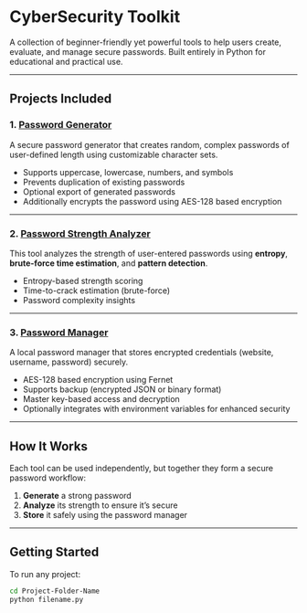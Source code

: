 # CyberSecurity Toolkit

A collection of beginner-friendly yet powerful tools to help users create, evaluate, and manage secure passwords. Built entirely in Python for educational and practical use.

---

## Projects Included

### 1. [Password Generator](UniquePasswordGenerator/)
A secure password generator that creates random, complex passwords of user-defined length using customizable character sets.

- Supports uppercase, lowercase, numbers, and symbols
- Prevents duplication of existing passwords
- Optional export of generated passwords
- Additionally encrypts the password using AES-128 based encryption

---

### 2. [Password Strength Analyzer](SecurePasswordEvaluator/)
This tool analyzes the strength of user-entered passwords using **entropy**, **brute-force time estimation**, and **pattern detection**.

- Entropy-based strength scoring
- Time-to-crack estimation (brute-force)
- Password complexity insights

---

### 3. [Password Manager](PasswordVault/)
A local password manager that stores encrypted credentials (website, username, password) securely.

- AES-128 based encryption using Fernet
- Supports backup (encrypted JSON or binary format)
- Master key-based access and decryption
- Optionally integrates with environment variables for enhanced security

---

## How It Works

Each tool can be used independently, but together they form a secure password workflow:

1. **Generate** a strong password
2. **Analyze** its strength to ensure it’s secure
3. **Store** it safely using the password manager

---

## Getting Started

To run any project:

```bash
cd Project-Folder-Name
python filename.py